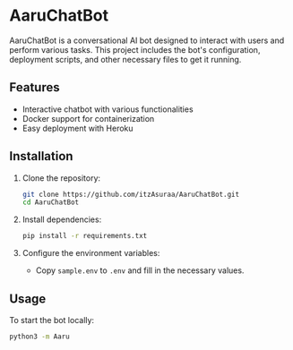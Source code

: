 # AaruChatBot

AaruChatBot is a conversational AI bot designed to interact with users and perform various tasks. This project includes the bot's configuration, deployment scripts, and other necessary files to get it running.

## Features

- Interactive chatbot with various functionalities
- Docker support for containerization
- Easy deployment with Heroku

## Installation

1. Clone the repository:
    ```sh
    git clone https://github.com/itzAsuraa/AaruChatBot.git
    cd AaruChatBot
    ```

2. Install dependencies:
    ```sh
    pip install -r requirements.txt
    ```

3. Configure the environment variables:
    - Copy `sample.env` to `.env` and fill in the necessary values.

## Usage

To start the bot locally:
```sh
python3 -m Aaru
```




